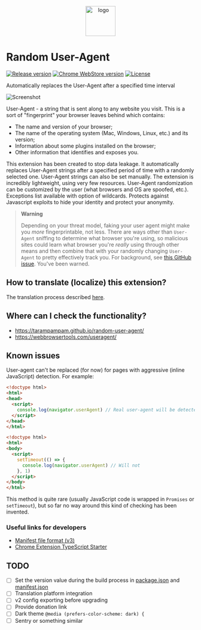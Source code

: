 <p align="center">
  <img alt="logo" src="https://hsto.org/webt/ll/p7/zn/llp7zncabngc8lnfynz9-wm0zni.png" height="80" />
</p>

# Random User-Agent

[![Release version][badge_release_version]][link_changelog]
[![Chrome WebStore version][badge_websore_version]][link_google_store]
[![License][badge_license]][link_license]

Automatically replaces the User-Agent after a specified time interval

![Screenshot](https://hsto.org/webt/cl/cz/iv/clczivrmvn47ryadjvtyb13qqom.jpeg)

User-Agent - a string that is sent along to any website you visit. This is a sort of "fingerprint" your browser leaves behind which contains:

- The name and version of your browser;
- The name of the operating system (Mac, Windows, Linux, etc.) and its version;
- Information about some plugins installed on the browser;
- Other information that identifies and exposes you.

This extension has been created to stop data leakage. It automatically replaces User-Agent strings after a specified period of time with a randomly selected one. User-Agent strings can also be set manually. The extension is incredibly lightweight, using very few resources. User-Agent randomization can be customized by the user (what browsers and OS are spoofed, etc.). Exceptions list available with option of wildcards. Protects against Javascript exploits to hide your identity and protect your anonymity.

> **Warning**
>
> Depending on your threat model, faking your user agent might make you _more_ fingerprintable, not less. There are ways other than `User-Agent` sniffing to determine what browser you're using, so malicious sites could learn what browser you're _really_ using through other means and then combine that with your randomly changing `User-Agent` to pretty effectively track you. For background, see [this GitHub issue](https://github.com/tarampampam/random-user-agent/issues/47). You've been warned.

## How to translate (localize) this extension?

The translation process described [here](./public/_locales).

## Where can I check the functionality?

- <https://tarampampam.github.io/random-user-agent/>
- <https://webbrowsertools.com/useragent/>

## Known issues

User-agent can't be replaced (for now) for pages with aggressive (inline JavaScript) detection. For example:

```html
<!doctype html>
<html>
<head>
  <script>
    console.log(navigator.userAgent) // Real user-agent will be detected
  </script>
</head>
</html>
```

```html
<!doctype html>
<html>
<body>
  <script>
    setTimeout(() => {
      console.log(navigator.userAgent) // Will not
    }, 1)
  </script>
</body>
</html>
```

This method is quite rare (usually JavaScript code is wrapped in `Promises` or `setTimeout`), but so far no way around this kind of checking has been invented.

### Useful links for developers

- [Manifest file format (v3)](https://developer.chrome.com/docs/extensions/mv3/manifest/)
- [Chrome Extension TypeScript Starter](https://github.com/chibat/chrome-extension-typescript-starter)

## TODO

- [ ] Set the version value during the build process in [package.json](package.json) and [manifest.json](public/manifest.json)
- [ ] Translation platform integration
- [ ] v2 config exporting before upgrading
- [ ] Provide donation link
- [ ] Dark theme `@media (prefers-color-scheme: dark) {`
- [ ] Sentry or something similar

[badge_release_version]:https://img.shields.io/github/release/tarampampam/random-user-agent.svg?style=for-the-badge&maxAge=120&logo=github&logoColor=white
[badge_websore_version]:https://img.shields.io/chrome-web-store/v/einpaelgookohagofgnnkcfjbkkgepnp.svg?style=for-the-badge&maxAge=120&logo=google-chrome&logoColor=white
[badge_license]:https://img.shields.io/github/license/tarampampam/random-user-agent.svg?style=for-the-badge&maxAge=120

[link_changelog]:./CHANGELOG.md
[link_license]:./LICENSE
[link_google_store]:https://chrome.google.com/webstore/detail/random-hide-user-agent/einpaelgookohagofgnnkcfjbkkgepnp


